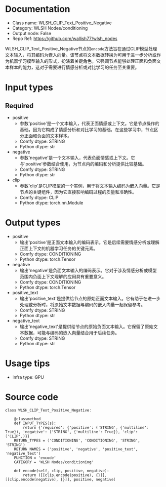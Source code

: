 # Documentation
- Class name: WLSH_CLIP_Text_Positive_Negative
- Category: WLSH Nodes/conditioning
- Output node: False
- Repo Ref: https://github.com/wallish77/wlsh_nodes

WLSH_CLIP_Text_Positive_Negative节点的`encode`方法旨在通过CLIP模型处理文本输入，将其编码为嵌入向量。该节点将文本数据转换为可用于进一步分析或作为机器学习模型输入的形式，扮演着关键角色。它强调节点能够处理正面和负面文本样本的能力，这对于需要进行情感分析或对比学习的任务至关重要。

# Input types
## Required
- positive
    - 参数'positive'是一个文本输入，代表正面情感或上下文。它是节点操作的基础，因为它构成了情感分析和对比学习的基础，在这些学习中，节点区分正面和负面的文本样本。
    - Comfy dtype: STRING
    - Python dtype: str
- negative
    - 参数'negative'是一个文本输入，代表负面情感或上下文。它与'positive'参数结合使用，为节点内的编码和分析提供比较基础。
    - Comfy dtype: STRING
    - Python dtype: str
- clip
    - 参数'clip'是CLIP模型的一个实例，用于将文本输入编码为嵌入向量。它是节点的关键组件，因为它直接影响编码过程的质量和准确性。
    - Comfy dtype: CLIP
    - Python dtype: torch.nn.Module

# Output types
- positive
    - 输出'positive'是正面文本输入的编码表示。它是后续需要情感分析或理解正面上下文的机器学习任务的关键元素。
    - Comfy dtype: CONDITIONING
    - Python dtype: torch.Tensor
- negative
    - 输出'negative'是负面文本输入的编码表示。它对于涉及情感分析或模型范围内负面上下文理解的应用具有重要意义。
    - Comfy dtype: CONDITIONING
    - Python dtype: torch.Tensor
- positive_text
    - 输出'positive_text'是提供给节点的原始正面文本输入。它有助于在进一步处理或分析时，将原始文本数据与编码的嵌入向量一起保留参考。
    - Comfy dtype: STRING
    - Python dtype: str
- negative_text
    - 输出'negative_text'是提供给节点的原始负面文本输入。它保留了原始文本数据，可能与编码的嵌入向量结合用于后续任务。
    - Comfy dtype: STRING
    - Python dtype: str

# Usage tips
- Infra type: GPU

# Source code
```
class WLSH_CLIP_Text_Positive_Negative:

    @classmethod
    def INPUT_TYPES(s):
        return {'required': {'positive': ('STRING', {'multiline': True}), 'negative': ('STRING', {'multiline': True}), 'clip': ('CLIP',)}}
    RETURN_TYPES = ('CONDITIONING', 'CONDITIONING', 'STRING', 'STRING')
    RETURN_NAMES = ('positive', 'negative', 'positive_text', 'negative_text')
    FUNCTION = 'encode'
    CATEGORY = 'WLSH Nodes/conditioning'

    def encode(self, clip, positive, negative):
        return ([[clip.encode(positive), {}]], [[clip.encode(negative), {}]], positive, negative)
```